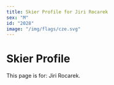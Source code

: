 ```yaml
---
title: Skier Profile for Jiri Rocarek
sex: "M"
id: "2028"
image: "/img/flags/cze.svg" 
---
```


# Skier Profile

This page is for: Jiri Rocarek.
    